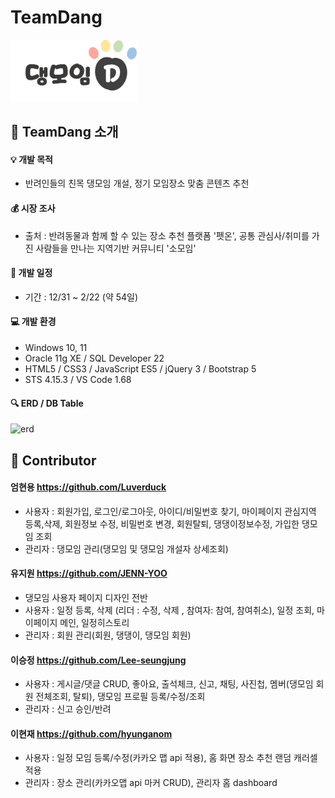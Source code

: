 # TeamDang

<img src="dang/src/main/resources/static/images/logo.png" width="40%"/>

:information_desk_person: TeamDang 소개
------------------------------
#### :bulb: 개발 목적   
* 반려인들의 친목 댕모임 개설, 정기 모임장소 맞춤 콘텐츠 추천

#### :moneybag: 시장 조사 
  - 출처 : 반려동물과 함께 할 수 있는 장소 추천 플랫폼 '펫온', 공통 관심사/취미를 가진 사람들을 만나는 지역기반 커뮤니티 '소모임'

#### :calendar: 개발 일정   
* 기간 : 12/31 ~ 2/22 (약 54일)

#### :computer: 개발 환경   
* Windows 10, 11
* Oracle 11g XE / SQL Developer 22
* HTML5 / CSS3 / JavaScript ES5 / jQuery 3 / Bootstrap 5
* STS 4.15.3 / VS Code 1.68

#### :mag: ERD / DB Table
![erd](https://user-images.githubusercontent.com/109942536/216378588-432d355f-caa4-4fbf-b812-005fb7f8cba5.jpg)

:clap: Contributor
---------------
#### 엄현용 https://github.com/Luverduck
* 사용자 : 회원가입, 로그인/로그아웃, 아이디/비밀번호 찾기, 마이페이지 관심지역 등록,삭제, 회원정보 수정, 비밀번호 변경, 회원탈퇴, 댕댕이정보수정, 가입한 댕모임 조회
* 관리자 : 댕모임 관리(댕모임 및 댕모임 개설자 상세조회)

#### 유지원 https://github.com/JENN-YOO
* 댕모임 사용자 페이지 디자인 전반
* 사용자 : 일정 등록, 삭제 (리더 : 수정, 삭제 , 참여자: 참여, 참여취소), 일정 조회, 마이페이지 메인, 일정히스토리
* 관리자 : 회원 관리(회원, 댕댕이, 댕모임 회원)

#### 이승정 https://github.com/Lee-seungjung
* 사용자 : 게시글/댓글 CRUD, 좋아요, 출석체크, 신고, 채팅, 사진첩, 멤버(댕모임 회원 전체조회, 탈퇴), 댕모임 프로필 등록/수정/조회
* 관리자 : 신고 승인/반려

#### 이현재 https://github.com/hyunganom
* 사용자 : 일정 모임 등록/수정(카카오 맵 api 적용), 홈 화면 장소 추천 랜덤 캐러셀 적용
* 관리자 : 장소 관리(카카오맵 api 마커 CRUD), 관리자 홈 dashboard

 
